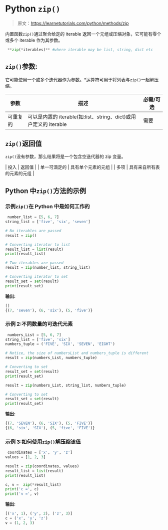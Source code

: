 # Python `zip()`

> 原文：<https://learnetutorials.com/python/methods/zip>

内置函数`zip()`通过聚合给定的 iterable 返回一个元组或压缩对象，它可能有零个或多个 iterable 作为其参数。

```py
 **zip(*iterables)** #where iterable may be list, string, dict etc 

```

## `zip()`参数:

它可能使用一个或多个迭代器作为参数。*运算符可用于将列表与`zip()`一起解压缩。

| 参数 | 描述 | 必需/可选 |
| --- | --- | --- |
| 可重复的 | 可以是内置的 iterable(如:list、string、dict)或用户定义的 iterable | 需要 |

## `zip()`返回值

`zip()`没有参数，那么结果将是一个包含空迭代器的 zip 变量。

| 投入 | 返回值 |
| 单一可滴定的 | 具有单个元素的元组 |
| 多项 | 具有来自所有表的元素的元组 |

## Python 中`zip()`方法的示例

### 示例`zip()`在 Python 中是如何工作的

```py
 number_list = [5, 6, 7]
string_list = ['five', 'six', 'seven']

# No iterables are passed
result = zip()

# Converting iterator to list
result_list = list(result)
print(result_list)

# Two iterables are passed
result = zip(number_list, string_list)

# Converting iterator to set
result_set = set(result)
print(result_set) 

```

**输出:**

```py
[]
{(7, 'seven'), (6, 'six'), (5, 'five')}
```

### 示例 2:不同数量的可迭代元素

```py
 numbers_List = [5, 6, 7]
string_list = ['five', 'six']
numbers_tuple = ('FIVE', 'SIX', 'SEVEN', 'EIGHT')

# Notice, the size of numbersList and numbers_tuple is different
result = zip(numbers_List, numbers_tuple)

# Converting to set
result_set = set(result)
print(result_set)

result = zip(numbers_List, string_list, numbers_tuple)

# Converting to set
result_set = set(result)
print(result_set) 

```

**输出:**

```py
{(7, 'SEVEN'), (6, 'SIX'), (5, 'FIVE')}
{(6, 'six', 'SIX'), (5, 'five', 'FIVE')} 
```

### 示例 3:如何使用`zip()`解压缩该值

```py
 coordinates = ['x', 'y', 'z']
values = [1, 2, 3]

result = zip(coordinates, values)
result_list = list(result)
print(result_list)

c, v =  zip(*result_list)
print('c =', c)
print('v =', v) 

```

**输出:**

```py
[('x', 1), ('y', 2), ('z', 3)]
c = ('x', 'y', 'z')
v = (1, 2, 3) 
```
